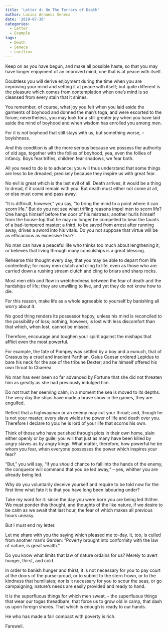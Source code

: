 ```yaml
---
title: 'Letter 4: On The Terrors of Death'
author: Lucius Annaeus Seneca
date: '2019-07-30'
categories:
  - Letter
  - Example
tags:
  - Death
  - Seneca
  - Lucilius
---
```


Keep on as you have begun, and make all possible haste, so that you may have longer enjoyment of an improved mind, one that is at peace with itself.

Doubtless you will derive enjoyment during the time when you are improving your mind and setting it at peace with itself; but quite different is the pleasure which comes from contemplation when one’s mind is so cleansed from every stain that it shines.

You remember, of course, what joy you felt when you laid aside the garments of boyhood and donned the man’s toga, and were escorted to the forum; nevertheless, you may look for a still greater joy when you have laid aside the mind of boyhood and when wisdom has enrolled you among men.

For it is not boyhood that still stays with us, but something worse, – boyishness.

And this condition is all the more serious because we possess the authority of old age, together with the follies of boyhood, yea, even the follies of infancy. Boys fear trifles, children fear shadows, we fear both.

All you need to do is to advance; you will thus understand that some things are less to be dreaded, precisely because they inspire us with great fear.

No evil is great which is the last evil of all. Death arrives; it would be a thing to dread, if it could remain with you. But death must either not come at all, or else must come and pass away.

“It is difficult, however,” you say, “to bring the mind to a point where it can scorn life.” But do you not see what trifling reasons impel men to scorn life? One hangs himself before the door of his mistress; another hurls himself from the house-top that he may no longer be compelled to bear the taunts of a bad-tempered master; a third, to be saved from arrest after running away, drives a sword into his vitals. Do you not suppose that virtue will be as efficacious as excessive fear?

No man can have a peaceful life who thinks too much about lengthening it, or believes that living through many consulships is a great blessing.

Rehearse this thought every day, that you may be able to depart from life contentedly; for many men clutch and cling to life, even as those who are carried down a rushing stream clutch and cling to briars and sharp rocks.

Most men ebb and flow in wretchedness between the fear of death and the hardships of life; they are unwilling to live, and yet they do not know how to die.

For this reason, make life as a whole agreeable to yourself by banishing all worry about it.

No good thing renders its possessor happy, unless his mind is reconciled to the possibility of loss; nothing, however, is lost with less discomfort than that which, when lost, cannot be missed.

Therefore, encourage and toughen your spirit against the mishaps that afflict even the most powerful.

For example, the fate of Pompey was settled by a boy and a eunuch, that of Crassus by a cruel and insolent Parthian. Gaius Caesar ordered Lepidus to bare his neck for the axe of the tribune Dexter; and he himself offered his own throat to Chaerea.

No man has ever been so far advanced by Fortune that she did not threaten him as greatly as she had previously indulged him.

Do not trust her seeming calm; in a moment the sea is moved to its depths. The very day the ships have made a brave show in the games, they are engulfed.

Reflect that a highwayman or an enemy may cut your throat; and, though he is not your master, every slave wields the power of life and death over you. Therefore I declare to you: he is lord of your life that scorns his own.

Think of those who have perished through plots in their own home, slain either openly or by guile; you will that just as many have been killed by angry slaves as by angry kings. What matter, therefore, how powerful he be whom you fear, when everyone possesses the power which inspires your fear?

“But,” you will say, “if you should chance to fall into the hands of the enemy, the conqueror will command that you be led away,” – yes, whither you are already being led.

Why do you voluntarily deceive yourself and require to be told now for the first time what fate it is that you have long been labouring under?

Take my word for it: since the day you were born you are being led thither. We must ponder this thought, and thoughts of the like nature, if we desire to be calm as we await that last hour, the fear of which makes all previous hours uneasy.

But I must end my letter.

Let me share with you the saying which pleased me to-day. It, too, is culled from another man’s Garden: “Poverty brought into conformity with the law of nature, is great wealth.”

Do you know what limits that law of nature ordains for us? Merely to avert hunger, thirst, and cold.

In order to banish hunger and thirst, it is not necessary for you to pay court at the doors of the purse-proud, or to submit to the stern frown, or to the kindness that humiliates; nor is it necessary for you to scour the seas, or go campaigning; nature’s needs are easily provided and ready to hand.

It is the superfluous things for which men sweat, – the superfluous things that wear our togas threadbare, that force us to grow old in camp, that dash us upon foreign shores. That which is enough is ready to our hands.

He who has made a fair compact with poverty is rich.

Farewell.
